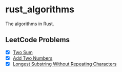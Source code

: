 # rust_algorithms
The algorithms in Rust.
## LeetCode Problems
- [x] [Two Sum](./src/leetcode/two_sum/mod.rs)
- [x] [Add Two Numbers](./src/leetcode/add_two_numbers/mod.rs)
- [x] [Longest Substring Without Repeating Characters](./src/leetcode/p0003_longest_substring_without_repeating_characters/mod.rs)